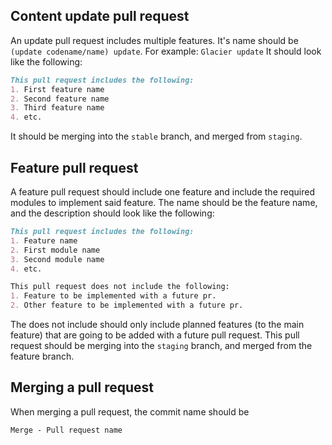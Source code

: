 ## Content update pull request
An update pull request includes multiple features. It's name should be ``(update codename/name) update``. For example: ``Glacier update`` It should look like the following:
```md
This pull request includes the following:
1. First feature name
2. Second feature name
3. Third feature name
4. etc.
```
It should be merging into the ``stable`` branch, and merged from ``staging``.

## Feature pull request
A feature pull request should include one feature and include the required modules to implement said feature. The name should be the feature name, and the description should look like the following:
```md
This pull request includes the following:
1. Feature name
2. First module name
3. Second module name
4. etc.

This pull request does not include the following:
1. Feature to be implemented with a future pr.
2. Other feature to be implemented with a future pr.
```
The does not include should only include planned features (to the main feature) that are going to be added with a future pull request.
This pull request should be merging into the ``staging`` branch, and merged from the feature branch.

## Merging a pull request
When merging a pull request, the commit name should be
```md
Merge - Pull request name
```
